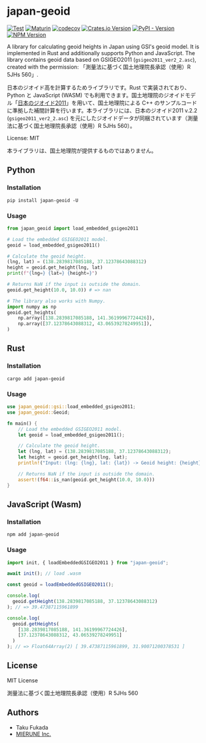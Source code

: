 # japan-geoid

[![Test](https://github.com/MIERUNE/japan-geoid/actions/workflows/test.yml/badge.svg)](https://github.com/MIERUNE/japan-geoid/actions/workflows/test.yml)
[![Maturin](https://github.com/MIERUNE/japan-geoid/actions/workflows/maturin.yml/badge.svg)](https://github.com/MIERUNE/japan-geoid/actions/workflows/maturin.yml)
[![codecov](https://codecov.io/gh/MIERUNE/japan-geoid/graph/badge.svg?token=c9T2ayChfw)](https://codecov.io/gh/MIERUNE/japan-geoid)
[![Crates.io Version](https://img.shields.io/crates/v/japan-geoid)](https://crates.io/crates/japan-geoid)
[![PyPI - Version](https://img.shields.io/pypi/v/japan-geoid)](https://pypi.org/project/japan-geoid/)
[![NPM Version](https://img.shields.io/npm/v/japan-geoid)](https://www.npmjs.com/package/japan-geoid)

A library for calculating geoid heights in Japan using GSI's geoid model. It is implemented in Rust and additionally supports Python and JavaScript. The library contains geoid data based on GSIGEO2011 (`gsigeo2011_ver2_2.asc`), created with the permission: 「測量法に基づく国土地理院長承認（使用）R 5JHs 560」.

日本のジオイド高を計算するためライブラリです。Rust で実装されており、Python と JavaScript (WASM) でも利用できます。国土地理院のジオイドモデル「[日本のジオイド2011](https://fgd.gsi.go.jp/download/geoid.php)」を用いて、国土地理院による C++ のサンプルコードに準拠した補間計算を行います。本ライブラリには、日本のジオイド2011 v.2.2 (`gsigeo2011_ver2_2.asc`) を元にしたジオイドデータが同梱されています（測量法に基づく国土地理院長承認（使用）R 5JHs 560）。

License: MIT

本ライブラリは、国土地理院が提供するものではありません。

## Python

### Installation

```
pip install japan-geoid -U
```

### Usage

```python
from japan_geoid import load_embedded_gsigeo2011

# Load the embedded GSIGEO2011 model.
geoid = load_embedded_gsigeo2011()

# Calculate the geoid height.
(lng, lat) = (138.2839817085188, 37.12378643088312)
height = geoid.get_height(lng, lat)
print(f"{lng=} {lat=} {height=}")

# Returns NaN if the input is outside the domain.
geoid.get_height(10.0, 10.0)) # => nan

# The library also works with Numpy.
import numpy as np
geoid.get_heights(
    np.array([138.2839817085188, 141.36199967724426]),
    np.array([37.12378643088312, 43.06539278249951]),
)
```

## Rust

### Installation

```
cargo add japan-geoid
```

### Usage

```rust
use japan_geoid::gsi::load_embedded_gsigeo2011;
use japan_geoid::Geoid;

fn main() {
    // Load the embedded GSIGEO2011 model.
    let geoid = load_embedded_gsigeo2011();

    // Calculate the geoid height.
    let (lng, lat) = (138.2839817085188, 37.12378643088312);
    let height = geoid.get_height(lng, lat);
    println!("Input: (lng: {lng}, lat: {lat}) -> Geoid height: {height}");

    // Returns NaN if the input is outside the domain.
    assert!(f64::is_nan(geoid.get_height(10.0, 10.0)))
}
```

## JavaScript (Wasm)

### Installation

```
npm add japan-geoid
```

### Usage

```javascript
import init, { loadEmbeddedGSIGEO2011 } from "japan-geoid";

await init(); // load .wasm

const geoid = loadEmbeddedGSIGEO2011();

console.log(
  geoid.getHeight(138.2839817085188, 37.12378643088312)
); // => 39.47387115961899

console.log(
  geoid.getHeights(
    [138.2839817085188, 141.36199967724426],
    [37.12378643088312, 43.06539278249951]
  )
); // => Float64Array(2) [ 39.47387115961899, 31.90071200378531 ]
```

## License

MIT License

測量法に基づく国土地理院長承認（使用）R 5JHs 560

## Authors

- Taku Fukada
- [MIERUNE Inc.](https://www.mierune.co.jp/)
